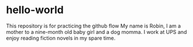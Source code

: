 # hello-world
This repository is for practicing the github flow
My name is Robin, I am a mother to a nine-month old baby girl and a dog momma.  I work at UPS and enjoy reading fiction novels in my spare time.  

